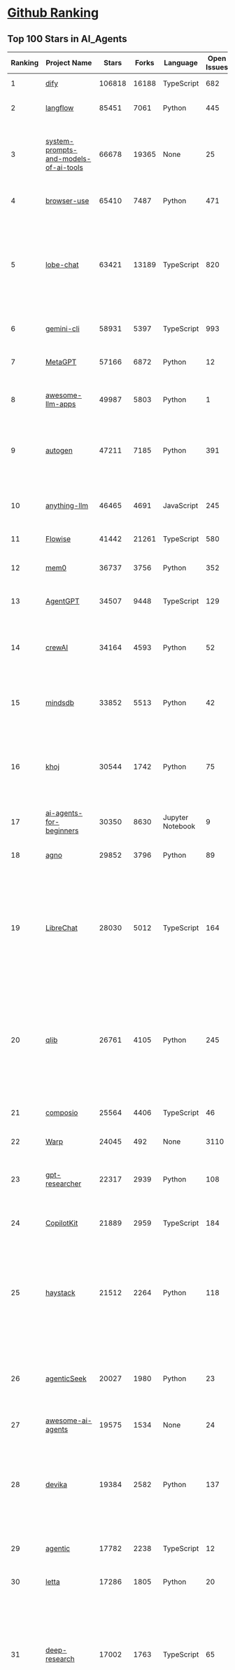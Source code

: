 [Github Ranking](../README.md)
==========

## Top 100 Stars in AI_Agents

| Ranking | Project Name | Stars | Forks | Language | Open Issues | Description | Last Commit |
| ------- | ------------ | ----- | ----- | -------- | ----------- | ----------- | ----------- |
| 1 | [dify](https://github.com/langgenius/dify) | 106818 | 16188 | TypeScript | 682 | Production-ready platform for agentic workflow development. | 2025-07-14T04:07:59Z |
| 2 | [langflow](https://github.com/langflow-ai/langflow) | 85451 | 7061 | Python | 445 | Langflow is a powerful tool for building and deploying AI-powered agents and workflows. | 2025-07-14T00:32:07Z |
| 3 | [system-prompts-and-models-of-ai-tools](https://github.com/x1xhlol/system-prompts-and-models-of-ai-tools) | 66678 | 19365 | None | 25 | FULL v0, Cursor, Manus, Same.dev, Lovable, Devin, Replit Agent, Windsurf Agent, VSCode Agent, Dia Browser, Trae AI & Cluely (And other Open Sourced) System Prompts, Tools & AI Models. | 2025-07-08T10:37:54Z |
| 4 | [browser-use](https://github.com/browser-use/browser-use) | 65410 | 7487 | Python | 471 | 🌐 Make websites accessible for AI agents. Automate tasks online with ease. | 2025-07-13T21:33:51Z |
| 5 | [lobe-chat](https://github.com/lobehub/lobe-chat) | 63421 | 13189 | TypeScript | 820 | 🤯 Lobe Chat - an open-source, modern design AI chat framework. Supports multiple AI providers (OpenAI / Claude 4 / Gemini / DeepSeek / Ollama / Qwen), Knowledge Base (file upload / RAG ), one click install MCP Marketplace and Artifacts / Thinking. One-click FREE deployment of your private AI Agent application. | 2025-07-14T03:36:36Z |
| 6 | [gemini-cli](https://github.com/google-gemini/gemini-cli) | 58931 | 5397 | TypeScript | 993 | An open-source AI agent that brings the power of Gemini directly into your terminal. | 2025-07-14T03:51:47Z |
| 7 | [MetaGPT](https://github.com/FoundationAgents/MetaGPT) | 57166 | 6872 | Python | 12 | 🌟 The Multi-Agent Framework: First AI Software Company, Towards Natural Language Programming | 2025-06-30T11:45:55Z |
| 8 | [awesome-llm-apps](https://github.com/Shubhamsaboo/awesome-llm-apps) | 49987 | 5803 | Python | 1 | Collection of awesome LLM apps with AI Agents and RAG using OpenAI, Anthropic, Gemini and opensource models. | 2025-07-14T01:35:09Z |
| 9 | [autogen](https://github.com/microsoft/autogen) | 47211 | 7185 | Python | 391 | A programming framework for agentic AI 🤖 PyPi: autogen-agentchat Discord: https://aka.ms/autogen-discord Office Hour: https://aka.ms/autogen-officehour | 2025-07-13T01:47:14Z |
| 10 | [anything-llm](https://github.com/Mintplex-Labs/anything-llm) | 46465 | 4691 | JavaScript | 245 | The all-in-one Desktop & Docker AI application with built-in RAG, AI agents, No-code agent builder, MCP compatibility,  and more. | 2025-07-12T01:28:18Z |
| 11 | [Flowise](https://github.com/FlowiseAI/Flowise) | 41442 | 21261 | TypeScript | 580 | Build AI Agents, Visually | 2025-07-14T03:16:43Z |
| 12 | [mem0](https://github.com/mem0ai/mem0) | 36737 | 3756 | Python | 352 | Memory for AI Agents; Announcing OpenMemory MCP - local and secure memory management. | 2025-07-12T21:40:29Z |
| 13 | [AgentGPT](https://github.com/reworkd/AgentGPT) | 34507 | 9448 | TypeScript | 129 | 🤖 Assemble, configure, and deploy autonomous AI Agents in your browser. | 2025-04-29T01:19:32Z |
| 14 | [crewAI](https://github.com/crewAIInc/crewAI) | 34164 | 4593 | Python | 52 | Framework for orchestrating role-playing, autonomous AI agents. By fostering collaborative intelligence, CrewAI empowers agents to work together seamlessly, tackling complex tasks. | 2025-07-13T20:34:29Z |
| 15 | [mindsdb](https://github.com/mindsdb/mindsdb) | 33852 | 5513 | Python | 42 | AI's query engine - Platform for building AI that can answer questions over large scale federated data. - The only MCP Server you'll ever need | 2025-07-14T02:16:32Z |
| 16 | [khoj](https://github.com/khoj-ai/khoj) | 30544 | 1742 | Python | 75 | Your AI second brain. Self-hostable. Get answers from the web or your docs. Build custom agents, schedule automations, do deep research. Turn any online or local LLM into your personal, autonomous AI (gpt, claude, gemini, llama, qwen, mistral). Get started - free. | 2025-07-11T21:34:23Z |
| 17 | [ai-agents-for-beginners](https://github.com/microsoft/ai-agents-for-beginners) | 30350 | 8630 | Jupyter Notebook | 9 | 11 Lessons to Get Started Building AI Agents | 2025-06-17T09:01:08Z |
| 18 | [agno](https://github.com/agno-agi/agno) | 29852 | 3796 | Python | 89 | Full-stack framework for building Multi-Agent Systems with memory, knowledge and reasoning. | 2025-07-13T22:31:33Z |
| 19 | [LibreChat](https://github.com/danny-avila/LibreChat) | 28030 | 5012 | TypeScript | 164 | Enhanced ChatGPT Clone: Features Agents, DeepSeek, Anthropic, AWS, OpenAI, Responses API, Azure, Groq, o1, GPT-4o, Mistral, OpenRouter, Vertex AI, Gemini, Artifacts, AI model switching, message search, Code Interpreter, langchain, DALL-E-3, OpenAPI Actions, Functions, Secure Multi-User Auth, Presets, open-source for self-hosting. Active project. | 2025-07-14T00:34:55Z |
| 20 | [qlib](https://github.com/microsoft/qlib) | 26761 | 4105 | Python | 245 | Qlib is an AI-oriented Quant investment platform that aims to use AI tech to empower Quant Research, from exploring ideas to implementing productions. Qlib supports diverse ML modeling paradigms, including supervised learning, market dynamics modeling, and RL, and is now equipped with https://github.com/microsoft/RD-Agent to automate R&D process. | 2025-07-11T09:30:55Z |
| 21 | [composio](https://github.com/ComposioHQ/composio) | 25564 | 4406 | TypeScript | 46 | Composio equips your AI agents & LLMs with 100+ high-quality integrations via function calling | 2025-07-13T02:03:29Z |
| 22 | [Warp](https://github.com/warpdotdev/Warp) | 24045 | 492 | None | 3110 | Warp is the agentic development environment, built for coding with multiple AI agents. | 2025-06-25T19:09:38Z |
| 23 | [gpt-researcher](https://github.com/assafelovic/gpt-researcher) | 22317 | 2939 | Python | 108 | LLM based autonomous agent that conducts deep local and web research on any topic and generates a long report with citations. | 2025-07-04T08:51:49Z |
| 24 | [CopilotKit](https://github.com/CopilotKit/CopilotKit) | 21889 | 2959 | TypeScript | 184 | React UI + elegant infrastructure for AI Copilots, AI chatbots, and in-app AI agents. The Agentic last-mile 🪁 | 2025-07-13T02:43:12Z |
| 25 | [haystack](https://github.com/deepset-ai/haystack) | 21512 | 2264 | Python | 118 | AI orchestration framework to build customizable, production-ready LLM applications. Connect components (models, vector DBs, file converters) to pipelines or agents that can interact with your data. With advanced retrieval methods, it's best suited for building RAG, question answering, semantic search or conversational agent chatbots. | 2025-07-11T09:39:43Z |
| 26 | [agenticSeek](https://github.com/Fosowl/agenticSeek) | 20027 | 1980 | Python | 23 | Fully Local Manus AI. No APIs, No $200 monthly bills. Enjoy an autonomous agent that thinks, browses the web, and code for the sole cost of electricity. 🔔 Official updates only via twitter @Martin993886460 (Beware of fake account) | 2025-07-13T10:52:03Z |
| 27 | [awesome-ai-agents](https://github.com/e2b-dev/awesome-ai-agents) | 19575 | 1534 | None | 24 | A list of AI autonomous agents | 2025-02-26T10:04:45Z |
| 28 | [devika](https://github.com/stitionai/devika) | 19384 | 2582 | Python | 137 | Devika is an Agentic AI Software Engineer that can understand high-level human instructions, break them down into steps, research relevant information, and write code to achieve the given objective. Devika aims to be a competitive open-source alternative to Devin by Cognition AI. [⚠️ DEVIKA DOES NOT HAVE AN OFFICIAL WEBSITE ⚠️] | 2024-09-19T16:11:25Z |
| 29 | [agentic](https://github.com/transitive-bullshit/agentic) | 17782 | 2238 | TypeScript | 12 | Agentic is RapidAPI for LLM Tools. Your API ⇒ Paid MCP. Instantly. | 2025-07-10T03:29:28Z |
| 30 | [letta](https://github.com/letta-ai/letta) | 17286 | 1805 | Python | 20 | Letta (formerly MemGPT) is the stateful agents framework with memory, reasoning, and context management. | 2025-07-10T23:03:43Z |
| 31 | [deep-research](https://github.com/dzhng/deep-research) | 17002 | 1763 | TypeScript | 65 | An AI-powered research assistant that performs iterative, deep research on any topic by combining search engines, web scraping, and large language models.  The goal of this repo is to provide the simplest implementation of a deep research agent - e.g. an agent that can refine its research direction overtime and deep dive into a topic. | 2025-06-07T13:00:43Z |
| 32 | [DB-GPT](https://github.com/eosphoros-ai/DB-GPT) | 16946 | 2347 | Python | 421 | AI Native Data App Development framework with AWEL(Agentic Workflow Expression Language) and Agents | 2025-07-13T08:59:50Z |
| 33 | [suna](https://github.com/kortix-ai/suna) | 16651 | 2626 | TypeScript | 177 | Suna - Open Source Generalist AI Agent | 2025-07-12T16:17:36Z |
| 34 | [SWE-agent](https://github.com/SWE-agent/SWE-agent) | 16643 | 1714 | Python | 36 | SWE-agent takes a GitHub issue and tries to automatically fix it, using your LM of choice. It can also be employed for offensive cybersecurity or competitive coding challenges. [NeurIPS 2024]  | 2025-07-11T21:56:26Z |
| 35 | [SuperAGI](https://github.com/TransformerOptimus/SuperAGI) | 16524 | 2033 | Python | 147 | <⚡️> SuperAGI - A dev-first open source autonomous AI agent framework. Enabling developers to build, manage & run useful autonomous agents quickly and reliably. | 2025-01-22T22:14:07Z |
| 36 | [eliza](https://github.com/elizaOS/eliza) | 16384 | 5275 | TypeScript | 33 | Autonomous agents for everyone | 2025-07-14T00:27:30Z |
| 37 | [goose](https://github.com/block/goose) | 16339 | 1379 | Rust | 268 | an open source, extensible AI agent that goes beyond code suggestions - install, execute, edit, and test with any LLM | 2025-07-14T02:46:38Z |
| 38 | [RagaAI-Catalyst](https://github.com/raga-ai-hub/RagaAI-Catalyst) | 16178 | 3750 | Python | 8 | Python SDK for Agent AI Observability, Monitoring and Evaluation Framework. Includes features like agent, llm and tools tracing, debugging multi-agentic system, self-hosted dashboard and advanced analytics with timeline and execution graph view  | 2025-06-23T05:59:18Z |
| 39 | [DocsGPT](https://github.com/arc53/DocsGPT) | 15891 | 1686 | TypeScript | 27 | DocsGPT is an open-source genAI tool that helps users get reliable answers from knowledge source, while avoiding hallucinations. It enables private and reliable information retrieval, with tooling and agentic system capability built in. | 2025-07-12T13:54:18Z |
| 40 | [activepieces](https://github.com/activepieces/activepieces) | 15790 | 2203 | TypeScript | 354 | AI Agents & MCPs & AI Workflow Automation • (280+ MCP servers for AI agents) • AI Automation / AI Agent with MCPs • AI Workflows & AI Agents • MCPs for AI Agents | 2025-07-13T23:48:26Z |
| 41 | [ai](https://github.com/vercel/ai) | 15704 | 2540 | TypeScript | 443 | The AI Toolkit for TypeScript. From the creators of Next.js, the AI SDK is a free open-source library for building AI-powered applications and agents  | 2025-07-13T19:07:06Z |
| 42 | [ai-pdf-chatbot-langchain](https://github.com/mayooear/ai-pdf-chatbot-langchain) | 15670 | 3106 | TypeScript | 2 | AI PDF chatbot agent built with LangChain & LangGraph  | 2025-02-20T18:19:58Z |
| 43 | [screenpipe](https://github.com/mediar-ai/screenpipe) | 15277 | 1151 | TypeScript | 171 | AI app store powered by 24/7 desktop history.  open source \| 100% local \| dev friendly \| 24/7 screen, mic recording | 2025-06-06T02:55:26Z |
| 44 | [UI-TARS-desktop](https://github.com/bytedance/UI-TARS-desktop) | 15163 | 1348 | TypeScript | 190 | The Open-sourced Multimodal AI Agent Stack connecting Cutting-edge AI Models and Agent Infra. | 2025-07-14T03:54:37Z |
| 45 | [mastra](https://github.com/mastra-ai/mastra) | 14990 | 921 | TypeScript | 194 | The TypeScript AI agent framework. ⚡ Assistants, RAG, observability. Supports any LLM: GPT-4, Claude, Gemini, Llama. | 2025-07-14T03:54:41Z |
| 46 | [GenAI_Agents](https://github.com/NirDiamant/GenAI_Agents) | 14432 | 2024 | Jupyter Notebook | 1 | This repository provides tutorials and implementations for various Generative AI Agent techniques, from basic to advanced. It serves as a comprehensive guide for building intelligent, interactive AI systems. | 2025-06-17T07:38:18Z |
| 47 | [dagger](https://github.com/dagger/dagger) | 14202 | 748 | Go | 727 | An open-source runtime for composable workflows. Great for AI agents and CI/CD. | 2025-07-13T01:38:07Z |
| 48 | [web-ui](https://github.com/browser-use/web-ui) | 14117 | 2417 | Python | 231 | 🖥️ Run AI Agent in your browser. | 2025-06-01T14:56:06Z |
| 49 | [plandex](https://github.com/plandex-ai/plandex) | 14085 | 987 | Go | 23 | Open source AI coding agent. Designed for large projects and real world tasks. | 2025-07-07T21:37:34Z |
| 50 | [ai-engineering-hub](https://github.com/patchy631/ai-engineering-hub) | 13990 | 2340 | Jupyter Notebook | 22 | In-depth tutorials on LLMs, RAGs and real-world AI agent applications. | 2025-07-12T12:06:29Z |
| 51 | [botpress](https://github.com/botpress/botpress) | 13924 | 2073 | TypeScript | 13 | The open-source hub to build & deploy GPT/LLM Agents ⚡️ | 2025-07-12T22:06:08Z |
| 52 | [stagehand](https://github.com/browserbase/stagehand) | 13789 | 821 | TypeScript | 46 | The AI Browser Automation Framework | 2025-07-14T03:00:30Z |
| 53 | [camel](https://github.com/camel-ai/camel) | 13335 | 1439 | Python | 369 | 🐫 CAMEL: The first and the best multi-agent framework. Finding the Scaling Law of Agents. https://www.camel-ai.org | 2025-07-14T04:02:09Z |
| 54 | [graphiti](https://github.com/getzep/graphiti) | 13021 | 1097 | Python | 52 | Build Real-Time Knowledge Graphs for AI Agents | 2025-07-14T02:03:49Z |
| 55 | [openai-agents-python](https://github.com/openai/openai-agents-python) | 12561 | 1937 | Python | 172 | A lightweight, powerful framework for multi-agent workflows | 2025-07-14T02:00:44Z |
| 56 | [LangBot](https://github.com/langbot-app/LangBot) | 12495 | 980 | Python | 95 | 🤩 Easy-to-use global IM bot platform designed for the LLM era / 简单易用的大模型即时通信机器人开发平台 ⚡️ Bots for QQ / QQ频道 / Discord / WeChat（企业微信、个人微信）/ Telegram / 飞书 / 钉钉 / Slack 🧩 Integrated with ChatGPT、DeepSeek、Dify、n8n、Claude、Google Gemini、xAI、PPIO、Ollama、阿里云百炼、SiliconFlow、Qwen、Moonshot(Kimi K2)、SillyTraven、MCP、WeClone etc. LLM & Agent | 2025-07-14T03:23:05Z |
| 57 | [opencode](https://github.com/sst/opencode) | 12089 | 676 | Go | 349 | AI coding agent, built for the terminal. | 2025-07-14T03:09:30Z |
| 58 | [agent-zero](https://github.com/frdel/agent-zero) | 10889 | 2116 | Python | 78 | Agent Zero AI framework | 2025-07-13T21:08:27Z |
| 59 | [adk-python](https://github.com/google/adk-python) | 10888 | 1442 | Python | 427 | An open-source, code-first Python toolkit for building, evaluating, and deploying sophisticated AI agents with flexibility and control. | 2025-07-13T17:47:16Z |
| 60 | [pydantic-ai](https://github.com/pydantic/pydantic-ai) | 10761 | 1021 | Python | 286 | Agent Framework / shim to use Pydantic with LLMs | 2025-07-14T02:58:09Z |
| 61 | [bisheng](https://github.com/dataelement/bisheng) | 9091 | 1487 | TypeScript | 122 | BISHENG is an open LLM devops platform for next generation Enterprise AI applications. Powerful and comprehensive features include: GenAI workflow, RAG, Agent, Unified model management, Evaluation, SFT, Dataset Management, Enterprise-level System Management, Observability and more. | 2025-07-14T03:50:09Z |
| 62 | [Figma-Context-MCP](https://github.com/GLips/Figma-Context-MCP) | 9079 | 735 | TypeScript | 23 | MCP server to provide Figma layout information to AI coding agents like Cursor | 2025-06-18T16:39:05Z |
| 63 | [E2B](https://github.com/e2b-dev/E2B) | 8987 | 612 | MDX | 15 | Secure open source cloud runtime for AI apps & AI agents | 2025-07-11T00:55:02Z |
| 64 | [cua](https://github.com/trycua/cua) | 8967 | 403 | Python | 53 | c/ua is the Docker Container for Computer-Use AI Agents. | 2025-07-11T17:27:42Z |
| 65 | [metaflow](https://github.com/Netflix/metaflow) | 8960 | 852 | Python | 257 | Build, Manage and Deploy AI/ML Systems | 2025-07-12T14:31:28Z |
| 66 | [12-factor-agents](https://github.com/humanlayer/12-factor-agents) | 8655 | 554 | TypeScript | 9 | What are the principles we can use to build LLM-powered software that is actually good enough to put in the hands of production customers? | 2025-07-11T15:08:13Z |
| 67 | [WrenAI](https://github.com/Canner/WrenAI) | 8597 | 858 | TypeScript | 190 | ⚡️Wren AI is your GenBI Agent, that you can query any database with natural language, get accurate SQL(Text-to-SQL), charts(Text-to-Charts) & AI-generated insights in seconds.  | 2025-07-14T02:29:35Z |
| 68 | [pr-agent](https://github.com/qodo-ai/pr-agent) | 8372 | 980 | Python | 60 | 🚀 PR-Agent (Qodo Merge open-source): An AI-Powered 🤖 Tool for Automated Pull Request Analysis, Feedback, Suggestions and More! 💻🔍 | 2025-07-13T18:32:02Z |
| 69 | [BlackFriday-GPTs-Prompts](https://github.com/friuns2/BlackFriday-GPTs-Prompts) | 8248 | 1219 | None | 98 | List of free GPTs that doesn't require plus subscription  | 2024-11-08T11:03:14Z |
| 70 | [CL4R1T4S](https://github.com/elder-plinius/CL4R1T4S) | 7960 | 1703 | None | 14 | AI SYSTEMS TRANSPARENCY FOR ALL! - LEAKED SYSTEM PROMPTS FOR CHATGPT, GEMINI, GROK, CLAUDE, PERPLEXITY, CURSOR, WINDSURF, DEVIN, REPLIT, AND MORE! | 2025-07-13T15:35:45Z |
| 71 | [nanobrowser](https://github.com/nanobrowser/nanobrowser) | 7848 | 784 | TypeScript | 26 | Open-Source Chrome extension for AI-powered web automation. Run multi-agent workflows using your own LLM API key. Alternative to OpenAI Operator. | 2025-07-08T02:59:22Z |
| 72 | [opencode](https://github.com/opencode-ai/opencode) | 7747 | 592 | Go | 100 | A powerful AI coding agent. Built for the terminal. | 2025-07-01T09:52:20Z |
| 73 | [Upsonic](https://github.com/Upsonic/Upsonic) | 7576 | 715 | Python | 48 | The most reliable AI agent framework that supports MCP. | 2025-07-13T06:53:28Z |
| 74 | [aichat](https://github.com/sigoden/aichat) | 7349 | 481 | Rust | 3 | All-in-one LLM CLI tool featuring Shell Assistant, Chat-REPL, RAG, AI Tools & Agents, with access to OpenAI, Claude, Gemini, Ollama, Groq, and more. | 2025-07-11T22:49:50Z |
| 75 | [lab](https://github.com/google-deepmind/lab) | 7250 | 1388 | C | 61 | A customisable 3D platform for agent-based AI research | 2023-01-04T15:38:37Z |
| 76 | [lamda](https://github.com/firerpa/lamda) | 7119 | 971 | Python | 27 |  The most powerful Android RPA agent framework, next generation of mobile automation robots. | 2025-07-06T13:43:41Z |
| 77 | [R2R](https://github.com/SciPhi-AI/R2R) | 7054 | 575 | Python | 82 | SoTA production-ready AI retrieval system. Agentic Retrieval-Augmented Generation (RAG) with a RESTful API. | 2025-07-01T20:04:21Z |
| 78 | [SerpentAI](https://github.com/SerpentAI/SerpentAI) | 6910 | 802 | Python | 0 | Game Agent Framework. Helping you create AIs / Bots that learn to play any game you own! | 2022-11-07T01:59:31Z |
| 79 | [agents](https://github.com/livekit/agents) | 6745 | 1065 | Python | 262 | A powerful framework for building realtime voice AI agents 🤖🎙️📹  | 2025-07-11T10:08:36Z |
| 80 | [RD-Agent](https://github.com/microsoft/RD-Agent) | 6545 | 631 | Python | 48 | Research and development (R&D) is crucial for the enhancement of industrial productivity, especially in the AI era, where the core aspects of R&D are mainly focused on data and models. We are committed to automating these high-value generic R&D processes through R&D-Agent, which lets AI drive data-driven AI. 🔗https://aka.ms/RD-Agent-Tech-Report | 2025-07-12T10:27:17Z |
| 81 | [street-fighter-ai](https://github.com/linyiLYi/street-fighter-ai) | 6489 | 1394 | Python | 56 | This is an AI agent for Street Fighter II Champion Edition. | 2024-05-14T22:46:22Z |
| 82 | [ten-framework](https://github.com/TEN-framework/ten-framework) | 6446 | 758 | C | 135 |  Open-source framework for conversational voice AI agents. | 2025-07-14T02:54:07Z |
| 83 | [MindSearch](https://github.com/InternLM/MindSearch) | 6439 | 660 | JavaScript | 41 | 🔍 An LLM-based Multi-agent Framework of Web Search Engine (like Perplexity.ai Pro and SearchGPT) | 2025-07-04T10:06:45Z |
| 84 | [intentkit](https://github.com/crestalnetwork/intentkit) | 6422 | 685 | Python | 49 | An open and fair framework for everyone to build AI agents equipped with powerful skills. Launch your agent, improve the world, your wallet, or both! | 2025-07-13T10:11:17Z |
| 85 | [cognee](https://github.com/topoteretes/cognee) | 6336 | 495 | Python | 12 | Memory for AI Agents in 5 lines of code | 2025-07-13T21:01:59Z |
| 86 | [phoenix](https://github.com/Arize-ai/phoenix) | 6290 | 488 | Jupyter Notebook | 420 | AI Observability & Evaluation | 2025-07-13T22:44:09Z |
| 87 | [agent-squad](https://github.com/awslabs/agent-squad) | 6246 | 542 | Python | 42 | Flexible and powerful framework for managing multiple AI agents and handling complex conversations | 2025-06-25T07:07:00Z |
| 88 | [mcp-agent](https://github.com/lastmile-ai/mcp-agent) | 6243 | 603 | Python | 59 | Build effective agents using Model Context Protocol and simple workflow patterns | 2025-07-11T23:22:54Z |
| 89 | [magentic-ui](https://github.com/microsoft/magentic-ui) | 6202 | 635 | Python | 51 | A research prototype of a human-centered web agent | 2025-07-10T18:48:56Z |
| 90 | [SuperPrompt](https://github.com/NeoVertex1/SuperPrompt) | 6171 | 580 | None | 9 | SuperPrompt is an attempt to engineer prompts that might help us understand AI agents. | 2024-12-01T04:13:50Z |
| 91 | [LaVague](https://github.com/lavague-ai/LaVague) | 6090 | 558 | Python | 92 | Large Action Model framework to develop AI Web Agents | 2025-01-21T13:41:48Z |
| 92 | [superagent](https://github.com/superagent-ai/superagent) | 6000 | 908 | TypeScript | 56 | 🥷 Run AI-agents with an API | 2025-07-10T04:32:19Z |
| 93 | [DevOpsGPT](https://github.com/kuafuai/DevOpsGPT) | 5937 | 727 | HTML | 16 | Multi agent system for AI-driven software development. Combine LLM with DevOps tools to convert natural language requirements into working software. Supports any development language and extends the existing code. | 2024-08-14T09:11:08Z |
| 94 | [SurfSense](https://github.com/MODSetter/SurfSense) | 5924 | 434 | TypeScript | 34 | Open Source Alternative to NotebookLM / Perplexity / Glean, connected to external sources such as search engines (Tavily, Linkup), Slack, Linear, Notion, YouTube, GitHub, Discord and more. | 2025-07-11T08:20:50Z |
| 95 | [open-deep-research](https://github.com/nickscamara/open-deep-research) | 5845 | 726 | TypeScript | 37 | An open source deep research clone. AI Agent that reasons large amounts of web data extracted with Firecrawl | 2025-05-07T15:38:28Z |
| 96 | [marvin](https://github.com/PrefectHQ/marvin) | 5810 | 375 | Python | 58 | an ambient intelligence library | 2025-07-07T15:37:57Z |
| 97 | [julep](https://github.com/julep-ai/julep) | 5613 | 934 | Python | 54 | Deploy serverless AI workflows at scale. Firebase for AI agents | 2025-07-11T12:38:23Z |
| 98 | [pyspur](https://github.com/PySpur-Dev/pyspur) | 5292 | 380 | TypeScript | 26 | A visual playground for agentic workflows: Iterate over your agents 10x faster | 2025-07-06T18:30:29Z |
| 99 | [Archon](https://github.com/coleam00/Archon) | 5156 | 1018 | Python | 23 | Archon is an AI agent that is able to create other AI agents using an advanced agentic coding workflow and framework knowledge base to unlock a new frontier of automated agents. | 2025-07-14T02:54:58Z |
| 100 | [PraisonAI](https://github.com/MervinPraison/PraisonAI) | 5134 | 710 | Python | 42 | PraisonAI is a production-ready Multi AI Agents framework, designed to create AI Agents to automate and solve problems ranging from simple tasks to complex challenges. It provides a low-code solution to streamline the building and management of multi-agent LLM systems, emphasising simplicity, customisation, and effective human-agent collaboration. | 2025-07-14T02:08:04Z |

